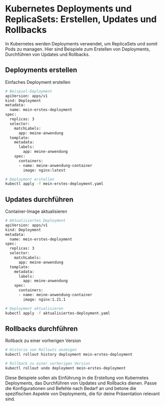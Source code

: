 # Kubernetes Deployments und ReplicaSets: Erstellen, Updates und Rollbacks
In Kubernetes werden Deployments verwendet, um ReplicaSets und somit Pods zu managen. Hier sind Beispiele zum Erstellen von Deployments, Durchführen von Updates und Rollbacks.

## Deployments erstellen
Einfaches Deployment erstellen

```bash
# Beispiel-Deployment
apiVersion: apps/v1
kind: Deployment
metadata:
  name: mein-erstes-deployment
spec:
  replicas: 3
  selector:
    matchLabels:
      app: meine-anwendung
  template:
    metadata:
      labels:
        app: meine-anwendung
    spec:
      containers:
      - name: meine-anwendung-container
        image: nginx:latest

# Deployment erstellen
kubectl apply -f mein-erstes-deployment.yaml
```

## Updates durchführen
Container-Image aktualisieren
```bash
# Aktualisiertes Deployment
apiVersion: apps/v1
kind: Deployment
metadata:
  name: mein-erstes-deployment
spec:
  replicas: 3
  selector:
    matchLabels:
      app: meine-anwendung
  template:
    metadata:
      labels:
        app: meine-anwendung
    spec:
      containers:
      - name: meine-anwendung-container
        image: nginx:1.21.1

# Deployment aktualisieren
kubectl apply -f aktualisiertes-deployment.yaml
```

## Rollbacks durchführen
Rollback zu einer vorherigen Version
```bash
# Historie von Rollouts anzeigen
kubectl rollout history deployment mein-erstes-deployment

# Rollback zu einer vorherigen Version
kubectl rollout undo deployment mein-erstes-deployment
```

Diese Beispiele sollen als Einführung in die Erstellung von Kubernetes Deployments, das Durchführen von Updates und Rollbacks dienen. Passe die Konfigurationen und Befehle nach Bedarf an und betone die spezifischen Aspekte von Deployments, die für deine Präsentation relevant sind.